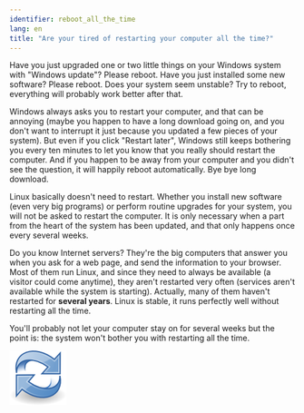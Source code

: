 ```yaml
---
identifier: reboot_all_the_time
lang: en
title: "Are your tired of restarting your computer all the time?"
---
```


Have you just upgraded one or two little things on your Windows 
system with "Windows update"? Please reboot. Have you just installed 
some new software? Please reboot. Does your system seem unstable? Try 
to reboot, everything will probably work better after that.

Windows always asks you to restart your computer, and that can be 
annoying (maybe you happen to have a long download going on, and you 
don't want to interrupt it just because you updated a few pieces of your 
system). But even if you click "Restart later", Windows still keeps 
bothering you every ten minutes to let you know that you really should 
restart the computer. And if you happen to be away from your computer
and you didn't see the question, it will happily reboot automatically.
Bye bye long download.

Linux basically doesn't need to restart. Whether you install new 
software (even very big programs) or perform routine upgrades for your 
system, you will not be asked to restart the computer. It is only 
necessary when a part from the heart of the system has been updated, and 
that only happens once every several weeks.

Do you know Internet servers? They're the big computers that answer 
you when you ask for a web page, and send the information to your 
browser. Most of them run Linux, and since they need to always be 
available (a visitor could come anytime), they aren't restarted very often 
(services aren't available while the system is starting). Actually, many 
of them haven't restarted for <b>several years</b>. Linux is stable, it 
runs perfectly well without restarting all the time.

You'll probably not let your computer stay on for several weeks but the 
point is: the system won't bother you with restarting all the time.

<img src="/img/reboot_all_the_time_thumb.png" />




